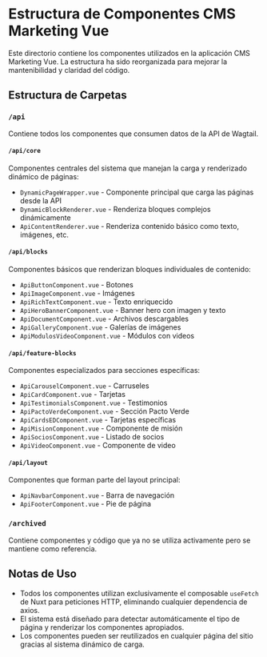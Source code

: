 # Estructura de Componentes CMS Marketing Vue

Este directorio contiene los componentes utilizados en la aplicación CMS Marketing Vue. La estructura ha sido reorganizada para mejorar la mantenibilidad y claridad del código.

## Estructura de Carpetas

### `/api`
Contiene todos los componentes que consumen datos de la API de Wagtail.

#### `/api/core`
Componentes centrales del sistema que manejan la carga y renderizado dinámico de páginas:
- `DynamicPageWrapper.vue` - Componente principal que carga las páginas desde la API
- `DynamicBlockRenderer.vue` - Renderiza bloques complejos dinámicamente
- `ApiContentRenderer.vue` - Renderiza contenido básico como texto, imágenes, etc.

#### `/api/blocks`
Componentes básicos que renderizan bloques individuales de contenido:
- `ApiButtonComponent.vue` - Botones
- `ApiImageComponent.vue` - Imágenes
- `ApiRichTextComponent.vue` - Texto enriquecido
- `ApiHeroBannerComponent.vue` - Banner hero con imagen y texto
- `ApiDocumentComponent.vue` - Archivos descargables
- `ApiGalleryComponent.vue` - Galerías de imágenes
- `ApiModulosVideoComponent.vue` - Módulos con videos

#### `/api/feature-blocks`
Componentes especializados para secciones específicas:
- `ApiCarouselComponent.vue` - Carruseles
- `ApiCardComponent.vue` - Tarjetas
- `ApiTestimonialsComponent.vue` - Testimonios
- `ApiPactoVerdeComponent.vue` - Sección Pacto Verde
- `ApiCardsEDComponent.vue` - Tarjetas específicas
- `ApiMisionComponent.vue` - Componente de misión
- `ApiSociosComponent.vue` - Listado de socios
- `ApiVideoComponent.vue` - Componente de video

#### `/api/layout`
Componentes que forman parte del layout principal:
- `ApiNavbarComponent.vue` - Barra de navegación
- `ApiFooterComponent.vue` - Pie de página

### `/archived`
Contiene componentes y código que ya no se utiliza activamente pero se mantiene como referencia.

## Notas de Uso

- Todos los componentes utilizan exclusivamente el composable `useFetch` de Nuxt para peticiones HTTP, eliminando cualquier dependencia de axios.
- El sistema está diseñado para detectar automáticamente el tipo de página y renderizar los componentes apropiados.
- Los componentes pueden ser reutilizados en cualquier página del sitio gracias al sistema dinámico de carga.
